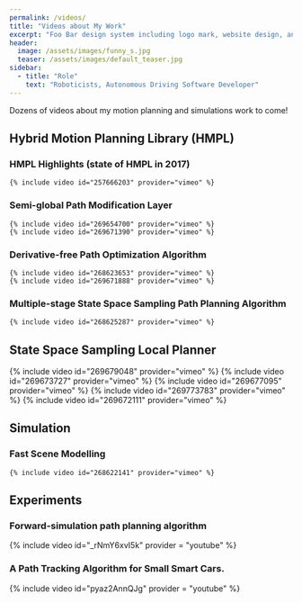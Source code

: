 ```yaml
---
permalink: /videos/
title: "Videos about My Work"
excerpt: "Foo Bar design system including logo mark, website design, and branding applications."
header:
  image: /assets/images/funny_s.jpg
  teaser: /assets/images/default_teaser.jpg
sidebar:
  - title: "Role"
    text: "Roboticists, Autonomous Driving Software Developer"
---
```

Dozens of videos about my motion planning and simulations work to come!


## Hybrid Motion Planning Library (HMPL)
### HMPL Highlights (state of HMPL in 2017)
    {% include video id="257666203" provider="vimeo" %}

### Semi-global Path Modification Layer
    {% include video id="269654700" provider="vimeo" %}
    {% include video id="269671390" provider="vimeo" %}


### Derivative-free Path Optimization Algorithm
    {% include video id="268623653" provider="vimeo" %}
    {% include video id="269671888" provider="vimeo" %}


### Multiple-stage State Space Sampling Path Planning Algorithm
    {% include video id="268625287" provider="vimeo" %}



## State Space Sampling Local Planner
{% include video id="269679048" provider="vimeo" %}
{% include video id="269673727" provider="vimeo" %}
{% include video id="269677095" provider="vimeo" %}
{% include video id="269773783" provider="vimeo" %}
{% include video id="269672111" provider="vimeo" %}



## Simulation
### Fast Scene Modelling
    {% include video id="268622141" provider="vimeo" %}





## Experiments
### Forward-simulation path planning algorithm
{% include video id="_rNmY6xvI5k"   provider = "youtube" %}

### A Path Tracking Algorithm for Small Smart Cars.
{% include video id="pyaz2AnnQJg"  provider = "youtube" %}
